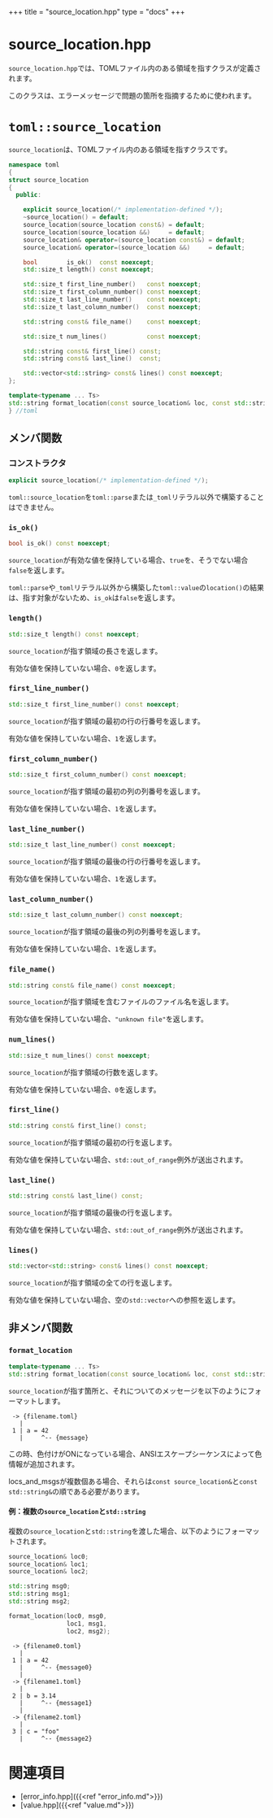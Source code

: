 +++
title = "source_location.hpp"
type  = "docs"
+++

# source_location.hpp

`source_location.hpp`では、TOMLファイル内のある領域を指すクラスが定義されます。

このクラスは、エラーメッセージで問題の箇所を指摘するために使われます。

# `toml::source_location`

`source_location`は、TOMLファイル内のある領域を指すクラスです。

```cpp
namespace toml
{
struct source_location
{
  public:

    explicit source_location(/* implementation-defined */);
    ~source_location() = default;
    source_location(source_location const&) = default;
    source_location(source_location &&)     = default;
    source_location& operator=(source_location const&) = default;
    source_location& operator=(source_location &&)     = default;

    bool        is_ok()  const noexcept;
    std::size_t length() const noexcept;

    std::size_t first_line_number()   const noexcept;
    std::size_t first_column_number() const noexcept;
    std::size_t last_line_number()    const noexcept;
    std::size_t last_column_number()  const noexcept;

    std::string const& file_name()    const noexcept;

    std::size_t num_lines()           const noexcept;

    std::string const& first_line() const;
    std::string const& last_line()  const;

    std::vector<std::string> const& lines() const noexcept;
};

template<typename ... Ts>
std::string format_location(const source_location& loc, const std::string& msg, const Ts& ... locs_and_msgs);
} //toml
```

## メンバ関数
 
### コンストラクタ

```cpp
explicit source_location(/* implementation-defined */);
```

`toml::source_location`を`toml::parse`または`_toml`リテラル以外で構築することはできません。

### `is_ok()`

```cpp
bool is_ok() const noexcept;
```

`source_location`が有効な値を保持している場合、`true`を、そうでない場合`false`を返します。

`toml::parse`や`_toml`リテラル以外から構築した`toml::value`の`location()`の結果は、指す対象がないため、`is_ok`は`false`を返します。

### `length()`

```cpp
std::size_t length() const noexcept;
```

`source_location`が指す領域の長さを返します。

有効な値を保持していない場合、`0`を返します。

### `first_line_number()`

```cpp
std::size_t first_line_number() const noexcept;
```

`source_location`が指す領域の最初の行の行番号を返します。

有効な値を保持していない場合、`1`を返します。

### `first_column_number()`

```cpp
std::size_t first_column_number() const noexcept;
```

`source_location`が指す領域の最初の列の列番号を返します。

有効な値を保持していない場合、`1`を返します。

### `last_line_number()`

```cpp
std::size_t last_line_number() const noexcept;
```

`source_location`が指す領域の最後の行の行番号を返します。

有効な値を保持していない場合、`1`を返します。

### `last_column_number()`

```cpp
std::size_t last_column_number() const noexcept;
```

`source_location`が指す領域の最後の列の列番号を返します。

有効な値を保持していない場合、`1`を返します。

### `file_name()`

```cpp
std::string const& file_name() const noexcept;
```

`source_location`が指す領域を含むファイルのファイル名を返します。

有効な値を保持していない場合、`"unknown file"`を返します。

### `num_lines()`

```cpp
std::size_t num_lines() const noexcept;
```

`source_location`が指す領域の行数を返します。

有効な値を保持していない場合、`0`を返します。

### `first_line()`

```cpp
std::string const& first_line() const;
```

`source_location`が指す領域の最初の行を返します。

有効な値を保持していない場合、`std::out_of_range`例外が送出されます。

### `last_line()`

```cpp
std::string const& last_line() const;
```

`source_location`が指す領域の最後の行を返します。

有効な値を保持していない場合、`std::out_of_range`例外が送出されます。

### `lines()`

```cpp
std::vector<std::string> const& lines() const noexcept;
```

`source_location`が指す領域の全ての行を返します。

有効な値を保持していない場合、空の`std::vector`への参照を返します。

## 非メンバ関数
 
### `format_location`

```cpp
template<typename ... Ts>
std::string format_location(const source_location& loc, const std::string& msg, const Ts& ... locs_and_msgs);
```

`source_location`が指す箇所と、それについてのメッセージを以下のようにフォーマットします。

```
 -> {filename.toml}
   |
 1 | a = 42
   |     ^-- {message}
```

この時、色付けがONになっている場合、ANSIエスケープシーケンスによって色情報が追加されます。

locs_and_msgsが複数個ある場合、それらは`const source_location&`と`const std::string&`の順である必要があります。

#### 例：複数の`source_location`と`std::string`

複数の`source_location`と`std::string`を渡した場合、以下のようにフォーマットされます。

```cpp
source_location& loc0;
source_location& loc1;
source_location& loc2;

std::string msg0;
std::string msg1;
std::string msg2;

format_location(loc0, msg0,
                loc1, msg1,
                loc2, msg2);
```

```
 -> {filename0.toml}
   |
 1 | a = 42
   |     ^-- {message0}
   |
 -> {filename1.toml}
   |
 2 | b = 3.14
   |     ^-- {message1}
   |
 -> {filename2.toml}
   |
 3 | c = "foo"
   |     ^-- {message2}
```

# 関連項目

- [error_info.hpp]({{<ref "error_info.md">}})
- [value.hpp]({{<ref "value.md">}})
